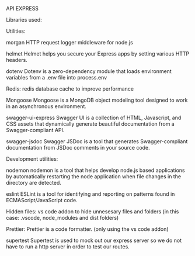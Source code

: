 API EXPRESS

Libraries used:

Utilities:

morgan
HTTP request logger middleware for node.js

helmet
Helmet helps you secure your Express apps by setting various HTTP headers.

dotenv
Dotenv is a zero-dependency module that loads environment variables from a .env file into process.env

Redis:
redis database cache to improve performance

Mongoose
Mongoose is a MongoDB object modeling tool designed to work in an asynchronous environment.

swagger-ui-express
Swagger UI is a collection of HTML, Javascript, and CSS assets that dynamically generate beautiful documentation from a Swagger-compliant API.

swagger-jsdoc
Swagger JSDoc is a tool that generates Swagger-compliant documentation from JSDoc comments in your source code.

Development utilities:

nodemon
nodemon is a tool that helps develop node.js based applications by automatically restarting the node application when file changes in the directory are detected.

eslint
ESLint is a tool for identifying and reporting on patterns found in ECMAScript/JavaScript code.

Hidden files:
vs code addon to hide unnesesary files and folders (in this case: .vscode, node_modules and dist folders)

Prettier:
Prettier is a code formatter. (only using the vs code addon)

supertest
Supertest is used to mock out our express server so we do not have to run a http server in order to test our routes.

